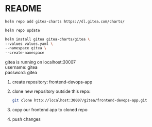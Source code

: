 # README

```sh
helm repo add gitea-charts https://dl.gitea.com/charts/
```

```sh
helm repo update
```

```sh
helm install gitea gitea-charts/gitea \
--values values.yaml \
--namespace gitea \
--create-namespace
```

gitea is running on localhost:30007 \
username: gitea \
password: gitea

1. create repository:
frontend-devops-app
2. clone new repository outside this repo:

    ```sh
    git clone http://localhost:30007/gitea/frontend-devops-app.git
    ```

3. copy our frontend app to cloned repo
4. push changes
